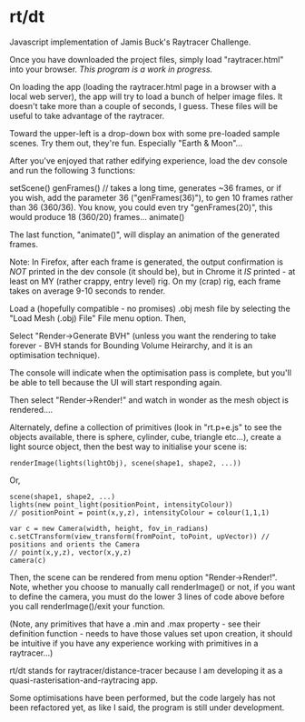 # rt/dt
Javascript implementation of Jamis Buck's Raytracer Challenge.

Once you have downloaded the project files, simply load "raytracer.html" into your browser. *This program is a work in progress.* 

On loading the app (loading the raytracer.html page in a browser with a local web server), the app will try to load a bunch of helper image files. It doesn't take more than a couple of seconds, I guess. These files will be useful to take advantage of the raytracer.

Toward the upper-left is a drop-down box with some pre-loaded sample scenes. Try them out, they're fun. Especially "Earth & Moon"...

After you've enjoyed that rather edifying experience, load the dev console and run the following 3 functions:

setScene()
genFrames() // takes a long time, generates ~36 frames, or if you wish, add the parameter 36 ("genFrames(36)"), to gen 10 frames rather than 36 (360/36). You know, you could even try "genFrames(20)", this would produce 18 (360/20) frames...
animate()

The last function, "animate()", will display an animation of the generated frames.

Note: In Firefox, after each frame is generated, the output confirmation is *NOT* printed in the dev console (it should be), but in Chrome it *IS* printed - at least on MY (rather crappy, entry level) rig.  On my (crap) rig, each frame takes on average 9-10 seconds to render.


Load a (hopefully compatible - no promises) .obj mesh file by selecting the "Load Mesh (.obj) File" File menu option. Then,

Select "Render->Generate BVH" (unless you want the rendering to take forever - BVH stands for Bounding Volume Heirarchy, and it is an optimisation technique).

The console will indicate when the optimisation pass is complete, but you'll be able to tell because the UI will start responding again.

Then select "Render->Render!" and watch in wonder as the mesh object is rendered....

Alternately, define a collection of primitives (look in "rt.p+e.js" to see the objects available, there is sphere, cylinder, cube, triangle etc...), create a light source object, then the best way to initialise your scene is:

	renderImage(lights(lightObj), scene(shape1, shape2, ...))
	
Or,

	scene(shape1, shape2, ...)
	lights(new point_light(positionPoint, intensityColour))
	// positionPoint = point(x,y,z), intensityColour = colour(1,1,1)
	
	var c = new Camera(width, height, fov_in_radians)
	c.setCTransform(view_transform(fromPoint, toPoint, upVector)) // positions and orients the Camera
	// point(x,y,z), vector(x,y,z)
	camera(c)
	

Then, the scene can be rendered from menu option "Render->Render!". Note, whether you choose to manually call renderImage() or not, if you want to define the camera, you must do the lower 3 lines of code above before you call renderImage()/exit your function.


(Note, any primitives that have a .min and .max property - see their definition function - needs to have those values set upon creation, it should be intuitive if you have any experience working with primitives in a raytracer...)

rt/dt stands for raytracer/distance-tracer because I am developing it as a quasi-rasterisation-and-raytracing app.

Some optimisations have been performed, but the code largely has not been refactored yet, as like I said, the program is still under development.

